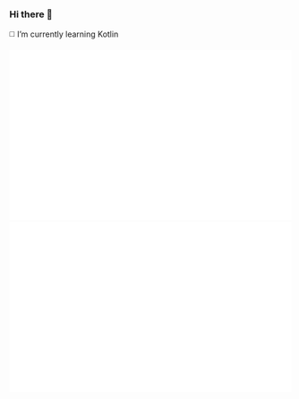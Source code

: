 ### Hi there 👋
◻️  I’m currently learning Kotlin

<!--

◻️  I’m currently working on audio plugins in JUCE<br />◻️  I’m currently learning JS and Kotlin
- 🔭 I’m currently working on 
- 🌱 I’m currently learning ...
- 👯 I’m looking to collaborate on ...
- 🤔 I’m looking for help with ...
- 💬 Ask me about ...
- 📫 How to reach me: ...
- 😄 Pronouns: ...
- ⚡ Fun fact: ...
![CodeWars](https://www.codewars.com/users/jarekopaczewski/badges/large)<br />
!
-->



![Lang](https://github.com/jarekkopaczewski/Stats/blob/5eed92b542779a7100b57ee23b53b2c1af550259/generated/languages.svg) 
![Stats](https://github.com/jarekkopaczewski/Stats/blob/e85719898ef1d1bb3d348362790e867f5b3e9248/generated/overview.svg)






